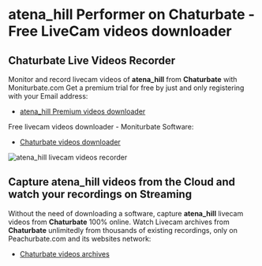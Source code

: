 # atena_hill Performer on Chaturbate - Free LiveCam videos downloader

## Chaturbate Live Videos Recorder

Monitor and record livecam videos of **atena_hill** from **Chaturbate** with Moniturbate.com
Get a premium trial for free by just and only registering with your Email address:
* [atena_hill Premium videos downloader](https://moniturbate.com/request-demo-licence-key.html)

Free livecam videos downloader - Moniturbate Software:
* [Chaturbate videos downloader](https://moniturbate.com/moniturbate-download-software.html)

![atena_hill livecam videos recorder](https://peachurnet.com/templates/moniturbate-software.png)


## Capture atena_hill videos from the Cloud and watch your recordings on Streaming

Without the need of downloading a software, capture **atena_hill** livecam videos from **Chaturbate** 100% online.
Watch Livecam archives from **Chaturbate** unlimitedly from thousands of existing recordings, only on Peachurbate.com and its websites network:
* [Chaturbate videos archives](https://peachurnet.com/)